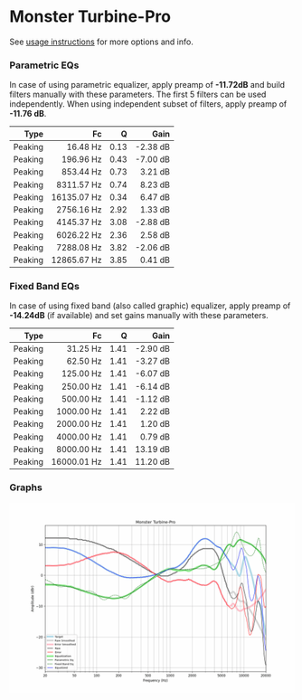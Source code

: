 # Monster Turbine-Pro
See [usage instructions](https://github.com/jaakkopasanen/AutoEq#usage) for more options and info.

### Parametric EQs
In case of using parametric equalizer, apply preamp of **-11.72dB** and build filters manually
with these parameters. The first 5 filters can be used independently.
When using independent subset of filters, apply preamp of **-11.76 dB**.

| Type    | Fc          |    Q | Gain     |
|--------:|------------:|-----:|---------:|
| Peaking | 16.48 Hz    | 0.13 | -2.38 dB |
| Peaking | 196.96 Hz   | 0.43 | -7.00 dB |
| Peaking | 853.44 Hz   | 0.73 | 3.21 dB  |
| Peaking | 8311.57 Hz  | 0.74 | 8.23 dB  |
| Peaking | 16135.07 Hz | 0.34 | 6.47 dB  |
| Peaking | 2756.16 Hz  | 2.92 | 1.33 dB  |
| Peaking | 4145.37 Hz  | 3.08 | -2.88 dB |
| Peaking | 6026.22 Hz  | 2.36 | 2.58 dB  |
| Peaking | 7288.08 Hz  | 3.82 | -2.06 dB |
| Peaking | 12865.67 Hz | 3.85 | 0.41 dB  |

### Fixed Band EQs
In case of using fixed band (also called graphic) equalizer, apply preamp of **-14.24dB**
(if available) and set gains manually with these parameters.

| Type    | Fc          |    Q | Gain     |
|--------:|------------:|-----:|---------:|
| Peaking | 31.25 Hz    | 1.41 | -2.90 dB |
| Peaking | 62.50 Hz    | 1.41 | -3.27 dB |
| Peaking | 125.00 Hz   | 1.41 | -6.07 dB |
| Peaking | 250.00 Hz   | 1.41 | -6.14 dB |
| Peaking | 500.00 Hz   | 1.41 | -1.12 dB |
| Peaking | 1000.00 Hz  | 1.41 | 2.22 dB  |
| Peaking | 2000.00 Hz  | 1.41 | 1.20 dB  |
| Peaking | 4000.00 Hz  | 1.41 | 0.79 dB  |
| Peaking | 8000.00 Hz  | 1.41 | 13.19 dB |
| Peaking | 16000.01 Hz | 1.41 | 11.20 dB |

### Graphs
![](./Monster%20Turbine-Pro.png)